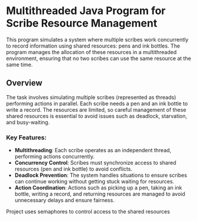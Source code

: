 # Multithreaded Java Program for Scribe Resource Management

This program simulates a system where multiple scribes work concurrently to record information using shared resources: pens and ink bottles. The program manages the allocation of these resources in a multithreaded environment, ensuring that no two scribes can use the same resource at the same time.

## Overview
The task involves simulating multiple scribes (represented as threads) performing actions in parallel. Each scribe needs a pen and an ink bottle to write a record. The resources are limited, so careful management of these shared resources is essential to avoid issues such as deadlock, starvation, and busy-waiting.

### Key Features:
- **Multithreading**: Each scribe operates as an independent thread, performing actions concurrently.
- **Concurrency Control**: Scribes must synchronize access to shared resources (pen and ink bottle) to avoid conflicts.
- **Deadlock Prevention**: The system handles situations to ensure scribes can continue working without getting stuck waiting for resources.
- **Action Coordination**: Actions such as picking up a pen, taking an ink bottle, writing a record, and returning resources are managed to avoid unnecessary delays and ensure fairness.

Project uses semaphores to control access to the shared resources
